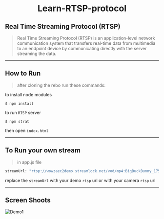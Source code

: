 <h1 style="text-align:center"> Learn-RTSP-protocol </h1>

## Real Time Streaming Protocol (RTSP)

> Real Time Streaming Protocol (RTSP) is an application-level network communication system that transfers real-time data from multimedia to an endpoint device by communicating directly with the server streaming the data.

<hr/>

## How to Run

> after cloning the rebo run these commands:

to install node modules

```CLI
$ npm install
```

to run `RTSP` server

```CLI
$ npm strat
```

then open `index.html`

<hr/>

## To Run your own stream

> in app.js file

```javascript
streamUrl: "rtsp://wowzaec2demo.streamlock.net/vod/mp4:BigBuckBunny_175k.mov";
```

replace the `streamUrl` with your demo `rtsp` url or with your camera `rtsp` url

<hr/>

## Screen Shoots

![Demo1](https://user-images.githubusercontent.com/43186742/85395640-bceed000-b550-11ea-981c-83f573ad3901.PNG)
